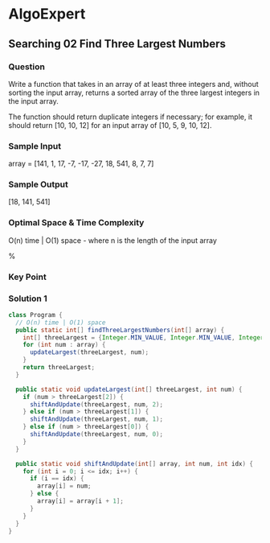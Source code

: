 # AlgoExpert

## Searching 02 Find Three Largest Numbers

### Question

Write a function that takes in an array of at least three integers and, without sorting the input array, returns a sorted array of the three largest integers in the input array.

The function should return duplicate integers if necessary; for example, it should return [10, 10, 12] for an input array of [10, 5, 9, 10, 12].

### Sample Input

array = [141, 1, 17, -7, -17, -27, 18, 541, 8, 7, 7]

### Sample Output

[18, 141, 541]

### Optimal Space & Time Complexity

O(n) time | O(1) space - where n is the length of the input array

%

### Key Point

### Solution 1

```java
class Program {
  // O(n) time | O(1) space
  public static int[] findThreeLargestNumbers(int[] array) {
    int[] threeLargest = {Integer.MIN_VALUE, Integer.MIN_VALUE, Integer.MIN_VALUE};
    for (int num : array) {
      updateLargest(threeLargest, num);
    }
    return threeLargest;
  }

  public static void updateLargest(int[] threeLargest, int num) {
    if (num > threeLargest[2]) {
      shiftAndUpdate(threeLargest, num, 2);
    } else if (num > threeLargest[1]) {
      shiftAndUpdate(threeLargest, num, 1);
    } else if (num > threeLargest[0]) {
      shiftAndUpdate(threeLargest, num, 0);
    }
  }

  public static void shiftAndUpdate(int[] array, int num, int idx) {
    for (int i = 0; i <= idx; i++) {
      if (i == idx) {
        array[i] = num;
      } else {
        array[i] = array[i + 1];
      }
    }
  }
}

```
